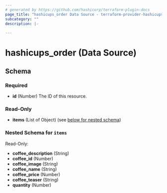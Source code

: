 ```yaml
---
# generated by https://github.com/hashicorp/terraform-plugin-docs
page_title: "hashicups_order Data Source - terraform-provider-hashicups"
subcategory: ""
description: |-
  
---
```


# hashicups_order (Data Source)





<!-- schema generated by tfplugindocs -->
## Schema

### Required

- **id** (Number) The ID of this resource.

### Read-Only

- **items** (List of Object) (see [below for nested schema](#nestedatt--items))

<a id="nestedatt--items"></a>
### Nested Schema for `items`

Read-Only:

- **coffee_description** (String)
- **coffee_id** (Number)
- **coffee_image** (String)
- **coffee_name** (String)
- **coffee_price** (Number)
- **coffee_teaser** (String)
- **quantity** (Number)


